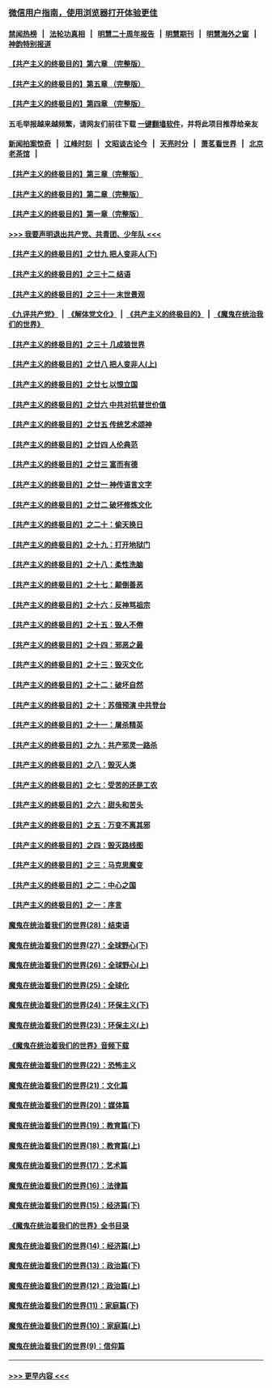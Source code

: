 ### [微信用户指南，使用浏览器打开体验更佳](https://github.com/gfw-breaker/banned-news1/blob/master/indexes/wechat-guide.md?t=0)
#### [禁闻热榜](热点新闻.md?t=0)  &nbsp;&nbsp;|&nbsp;&nbsp; [法轮功真相](https://github.com/gfw-breaker/truth/blob/master/README.md?t=0) &nbsp;&nbsp;|&nbsp;&nbsp; [明慧二十周年报告](https://github.com/gfw-breaker/mh-reports/blob/master/README.md?t=0) &nbsp;&nbsp;|&nbsp;&nbsp;[明慧期刊](https://github.com/gfw-breaker/mh-qikan) &nbsp;&nbsp;|&nbsp;&nbsp; [明慧海外之窗](https://github.com/gfw-breaker/mh-news/blob/master/README.md?t=0) &nbsp;&nbsp;|&nbsp;&nbsp; [神韵特别报道](https://github.com/gfw-breaker/mh-news/blob/master/shenyun.md?t=0)
#### [【共产主义的终极目的】第六章 （完整版）](../pages/nsc422/n11428913.md?t=02160555) 
#### [【共产主义的终极目的】第五章 （完整版）](../pages/nsc422/n11428912.md?t=02160555) 
#### [【共产主义的终极目的】第四章 （完整版）](../pages/nsc422/n11428907.md?t=02160555) 
#### 五毛举报越来越频繁，请网友们前往下载 [一键翻墙软件](https://github.com/gfw-breaker/ssr-accounts)，并将此项目推荐给亲友
#### [新闻拍案惊奇](https://github.com/gfw-breaker/banned-news1/blob/master/pages/link4.md) &nbsp;&nbsp;|&nbsp;&nbsp; [江峰时刻](https://github.com/gfw-breaker/banned-news1/blob/master/pages/link4.md) &nbsp;&nbsp;|&nbsp;&nbsp; [文昭谈古论今](https://github.com/gfw-breaker/banned-news1/blob/master/pages/link4.md) &nbsp;&nbsp;|&nbsp;&nbsp; [天亮时分](https://github.com/gfw-breaker/banned-news1/blob/master/pages/link4.md) &nbsp;&nbsp;|&nbsp;&nbsp; [萧茗看世界](https://github.com/gfw-breaker/banned-news1/blob/master/pages/link4.md) &nbsp;&nbsp;|&nbsp;&nbsp; [北京老茶馆](https://github.com/gfw-breaker/banned-news1/blob/master/pages/link4.md) &nbsp;&nbsp;|&nbsp;&nbsp; 
#### [【共产主义的终极目的】第三章（完整版）](../pages/nsc422/n11428848.md?t=02160555) 
#### [【共产主义的终极目的】第二章（完整版）](../pages/nsc422/n11428831.md?t=02160555) 
#### [【共产主义的终极目的】第一章（完整版）](../pages/nsc422/n11417651.md?t=02160555) 
#### [>>> 我要声明退出共产党、共青团、少年队 <<<](https://github.com/begood0513/goodnews/blob/master/quit/letter.md) 
#### [【共产主义的终极目的】之廿九 把人变非人(下)](../pages/nsc422/n11344140.md?t=02160555) 
#### [【共产主义的终极目的】之三十二 结语](../pages/nsc422/n11360535.md?t=02160555) 
#### [【共产主义的终极目的】之三十一 末世景观](../pages/nsc422/n11351129.md?t=02160555) 
#### [《九评共产党》](https://github.com/begood0513/9ping.md/blob/master/README.md) &nbsp;|&nbsp; [《解体党文化》](../../../../jtdwh.md/blob/master/README.md)  &nbsp;|&nbsp; [《共产主义的终极目的》](../../../../gczydzjmd.md/blob/master/README.md) &nbsp;|&nbsp; [《魔鬼在统治我们的世界》](../../../../mgztzwmdsj.md/blob/master/README.md) 
#### [【共产主义的终极目的】之三十 几成狼世界](../pages/nsc422/n11348280.md?t=02160555) 
#### [【共产主义的终极目的】之廿八 把人变非人(上)](../pages/nsc422/n11340492.md?t=02160555) 
#### [【共产主义的终极目的】之廿七 以恨立国](../pages/nsc422/n11336944.md?t=02160555) 
#### [【共产主义的终极目的】之廿六 中共对抗普世价值](../pages/nsc422/n11324785.md?t=02160555) 
#### [【共产主义的终极目的】之廿五 传统艺术颂神](../pages/nsc422/n11296396.md?t=02160555) 
#### [【共产主义的终极目的】之廿四 人伦典范](../pages/nsc422/n11296397.md?t=02160555) 
#### [【共产主义的终极目的】之廿三 富而有德](../pages/nsc422/n11283598.md?t=02160555) 
#### [【共产主义的终极目的】之廿一 神传语言文字](../pages/nsc422/n11263265.md?t=02160555) 
#### [【共产主义的终极目的】之廿二 破坏修炼文化](../pages/nsc422/n11245728.md?t=02160555) 
#### [【共产主义的终极目的】之二十：偷天换日](../pages/nsc422/n11238846.md?t=02160555) 
#### [【共产主义的终极目的】之十九：打开地狱门](../pages/nsc422/n11206376.md?t=02160555) 
#### [【共产主义的终极目的】之十八：柔性洗脑](../pages/nsc422/n11199994.md?t=02160555) 
#### [【共产主义的终极目的】之十七：颠倒善恶](../pages/nsc422/n11179782.md?t=02160555) 
#### [【共产主义的终极目的】之十六：反神骂祖宗](../pages/nsc422/n11166798.md?t=02160555) 
#### [【共产主义的终极目的】之十五：毁人不倦](../pages/nsc422/n11166792.md?t=02160555) 
#### [【共产主义的终极目的】之十四：邪恶之最](../pages/nsc422/n11150249.md?t=02160555) 
#### [【共产主义的终极目的】之十三：毁灭文化](../pages/nsc422/n11135227.md?t=02160555) 
#### [【共产主义的终极目的】之十二：破坏自然](../pages/nsc422/n11135214.md?t=02160555) 
#### [【共产主义的终极目的】之十：苏俄预演 中共登台](../pages/nsc422/n11118424.md?t=02160555) 
#### [【共产主义的终极目的】之十一：屠杀精英](../pages/nsc422/n11118442.md?t=02160555) 
#### [【共产主义的终极目的】之九：共产邪灵一路杀](../pages/nsc422/n11114139.md?t=02160555) 
#### [【共产主义的终极目的】之八：毁灭人类](../pages/nsc422/n11108503.md?t=02160555) 
#### [【共产主义的终极目的】之七：受苦的还是工农](../pages/nsc422/n11101809.md?t=02160555) 
#### [【共产主义的终极目的】之六：甜头和苦头](../pages/nsc422/n11096971.md?t=02160555) 
#### [【共产主义的终极目的】之五：万变不离其邪](../pages/nsc422/n11091285.md?t=02160555) 
#### [【共产主义的终极目的】之四：毁灭路线图](../pages/nsc422/n11086284.md?t=02160555) 
#### [【共产主义的终极目的】之三：马克思魔变](../pages/nsc422/n11061941.md?t=02160555) 
#### [【共产主义的终极目的】之二：中心之国](../pages/nsc422/n11047728.md?t=02160555) 
#### [【共产主义的终极目的】之一：序言](../pages/nsc422/n11086077.md?t=02160555) 
#### [魔鬼在统治着我们的世界(28)：结束语](../pages/nsc422/n10936246.md?t=02160555) 
#### [魔鬼在统治着我们的世界(27)：全球野心(下)](../pages/nsc422/n10928319.md?t=02160555) 
#### [魔鬼在统治着我们的世界(26)：全球野心(上)](../pages/nsc422/n10900318.md?t=02160555) 
#### [魔鬼在统治着我们的世界(25)：全球化](../pages/nsc422/n10788205.md?t=02160555) 
#### [魔鬼在统治着我们的世界(24)：环保主义(下)](../pages/nsc422/n10695307.md?t=02160555) 
#### [魔鬼在统治着我们的世界(23)：环保主义(上)](../pages/nsc422/n10688613.md?t=02160555) 
#### [《魔鬼在统治着我们的世界》音频下载](../pages/nsc422/n10635553.md?t=02160555) 
#### [魔鬼在统治着我们的世界(22)：恐怖主义](../pages/nsc422/n10614727.md?t=02160555) 
#### [魔鬼在统治着我们的世界(21)：文化篇](../pages/nsc422/n10597706.md?t=02160555) 
#### [魔鬼在统治着我们的世界(20)：媒体篇](../pages/nsc422/n10586579.md?t=02160555) 
#### [魔鬼在统治着我们的世界(19)：教育篇(下)](../pages/nsc422/n10564808.md?t=02160555) 
#### [魔鬼在统治着我们的世界(18)：教育篇(上)](../pages/nsc422/n10526970.md?t=02160555) 
#### [魔鬼在统治着我们的世界(17)：艺术篇](../pages/nsc422/n10499093.md?t=02160555) 
#### [魔鬼在统治着我们的世界(16)：法律篇](../pages/nsc422/n10485969.md?t=02160555) 
#### [魔鬼在统治着我们的世界(15)：经济篇(下)](../pages/nsc422/n10469975.md?t=02160555) 
#### [《魔鬼在统治着我们的世界》全书目录](../pages/nsc422/n10464261.md?t=02160555) 
#### [魔鬼在统治着我们的世界(14)：经济篇(上)](../pages/nsc422/n10457370.md?t=02160555) 
#### [魔鬼在统治着我们的世界(13)：政治篇(下)](../pages/nsc422/n10448270.md?t=02160555) 
#### [魔鬼在统治着我们的世界(12)：政治篇(上)](../pages/nsc422/n10444576.md?t=02160555) 
#### [魔鬼在统治着我们的世界(11)：家庭篇(下)](../pages/nsc422/n10440961.md?t=02160555) 
#### [魔鬼在统治着我们的世界(10)：家庭篇(上)](../pages/nsc422/n10435448.md?t=02160555) 
#### [魔鬼在统治着我们的世界(9)：信仰篇](../pages/nsc422/n10432159.md?t=02160555) 

----
#### [ >>> 更早内容 <<< ](../indexes/nsc422-earlier.md)
